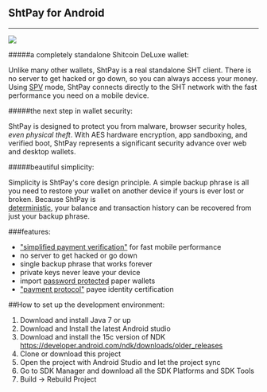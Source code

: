 ## ShtPay for Android
------

[<img src="https://github.com/ShitcoinDeLuxe-project/shtpay-android/raw/master/images/icon-google-play.png">](
https://play.google.com/store/apps/details?id=org.shtpay)

#####a completely standalone Shitcoin DeLuxe wallet:

Unlike many other wallets, ShtPay is a real standalone SHT
client. There is no server to get hacked or go down, so you can always access
your money. Using
[SPV](https://en.bitcoin.it/wiki/Thin_Client_Security#Header-Only_Clients)
mode, ShtPay connects directly to the SHT network with the fast
performance you need on a mobile device.

#####the next step in wallet security:

ShtPay is designed to protect you from malware, browser security holes,
*even physical theft*. With AES hardware encryption, app sandboxing, and verified boot, ShtPay represents a significant security advance over
web and desktop wallets.

#####beautiful simplicity:

Simplicity is ShtPay's core design principle. A simple backup phrase is
all you need to restore your wallet on another device if yours is ever lost or
broken.  Because ShtPay is  
[deterministic](https://github.com/bitcoin/bips/blob/master/bip-0032.mediawiki),
your balance and transaction history can be recovered from just your backup
phrase.

###features:

- ["simplified payment verification"](https://github.com/bitcoin/bips/blob/master/bip-0037.mediawiki) for fast mobile performance
- no server to get hacked or go down
- single backup phrase that works forever
- private keys never leave your device
- import [password protected](https://github.com/bitcoin/bips/blob/master/bip-0038.mediawiki) paper wallets
- ["payment protocol"](https://github.com/bitcoin/bips/blob/master/bip-0070.mediawiki) payee identity certification

##How to set up the development environment:
1. Download and install Java 7 or up
2. Download and Install the latest Android studio
3. Download and install the 15c version of NDK https://developer.android.com/ndk/downloads/older_releases
4. Clone or download this project
5. Open the project with Android Studio and let the project sync
6. Go to SDK Manager and download all the SDK Platforms and SDK Tools
7. Build -> Rebuild Project